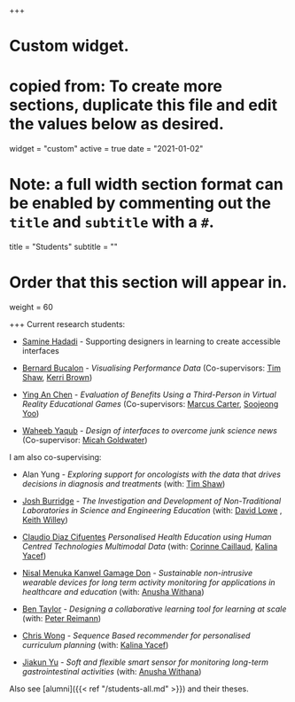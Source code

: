 +++
# Custom widget.
# copied from: To create more sections, duplicate this file and edit the values below as desired.
widget = "custom"
active = true
date = "2021-01-02"

# Note: a full width section format can be enabled by commenting out the `title` and `subtitle` with a `#`.
title = "Students"
subtitle = ""

# Order that this section will appear in.
weight = 60

+++
Current research students:

- [Samine Hadadi](https://www.linkedin.com/in/samine-hadadi/?originalSubdomain=au) -
Supporting designers in learning to create accessible interfaces

- [Bernard Bucalon](https://www.sydney.edu.au/engineering/about/our-people/research-students/bernard-bucalon-672.html) - _Visualising Performance Data_ 
(Co-supervisors: [Tim Shaw](https://www.sydney.edu.au/medicine-health/about/our-people/academic-staff/tim.shaw.html),
[Kerri Brown](https://www.racp.edu.au/about/the-racp/senior-management))

- [Ying An Chen](http://sydney.edu.au/engineering/people/yingan.chen.470.php) - _Evaluation of Benefits Using a Third-Person in Virtual Reality Educational Games_
(Co-supervisors: [Marcus Carter](https://www.sydney.edu.au/arts/about/our-people/academic-staff/marcus-carter.html),
[Soojeong Yoo](https://www.sydney.edu.au/architecture/about/our-people/academic-staff/soojeong-yoo.html))

- [Waheeb Yaqub](http://sydney.edu.au/engineering/people/waheebyaqub.faizmohammad.317.php) - _Design of interfaces to overcome junk science news_
(Co-supervisor: [Micah Goldwater](https://www.sydney.edu.au/science/about/our-people/academic-staff/micah-goldwater.html))


I am also co-supervising: 

- Alan Yung - _Exploring support for oncologists with the data that drives decisions in diagnosis and treatments_ 
(with: [Tim Shaw](https://www.sydney.edu.au/medicine-health/about/our-people/academic-staff/tim.shaw.html))

- [Josh Burridge](http://sydney.edu.au/engineering/people/josh.burridge.830.php) - _The Investigation and Development of Non-Traditional Laboratories in Science and Engineering Education_
(with: [David Lowe](https://www.sydney.edu.au/engineering/about/our-people/academic-staff/david-lowe.html)  ,
[Keith Willey](https://www.sydney.edu.au/engineering/about/our-people/academic-staff/keith-willey.html))

- [Claudio Diaz Cifuentes](https://www.sydney.edu.au/engineering/about/our-people/research-students/claudio-diazcifuentes-612.html)
_Personalised Health Education using Human Centred Technologies Multimodal Data_
(with: [Corinne Caillaud](https://www.sydney.edu.au/medicine-health/about/our-people/academic-staff/corinne.caillaud.html),
[Kalina Yacef](https://www.sydney.edu.au/engineering/about/our-people/academic-staff/kalina-yacef.html))

- [Nisal Menuka Kanwel Gamage Don](http://sydney.edu.au/engineering/people/nisalmenuka.kanwelgamagedon.458.php) - _Sustainable non-intrusive wearable devices for long term activity monitoring for applications in healthcare and education_
(with: [Anusha Withana](https://www.sydney.edu.au/engineering/about/our-people/academic-staff/anusha-withana.html))


- [Ben Taylor](http://sydney.edu.au/education_social_work/about/staff/profiles/ben.taylor.477.php) - _Designing a collaborative learning tool for learning at scale_
(with: [Peter Reimann](https://www.sydney.edu.au/arts/about/our-people/academic-staff/peter-reimann.html))

- [Chris Wong](http://sydney.edu.au/engineering/people/chris.wong.616.php) - _Sequence Based recommender for personalised curriculum planning_
(with: [Kalina Yacef](https://www.sydney.edu.au/engineering/about/our-people/academic-staff/kalina-yacef.html))


- [Jiakun Yu](http://sydney.edu.au/engineering/people/jiakun.yu.714.php) - _Soft and flexible smart sensor for monitoring long-term gastrointestinal activities_
(with: [Anusha Withana](https://www.sydney.edu.au/engineering/about/our-people/academic-staff/anusha-withana.html))


Also see [alumni]({{< ref "/students-all.md" >}}) and their theses.
